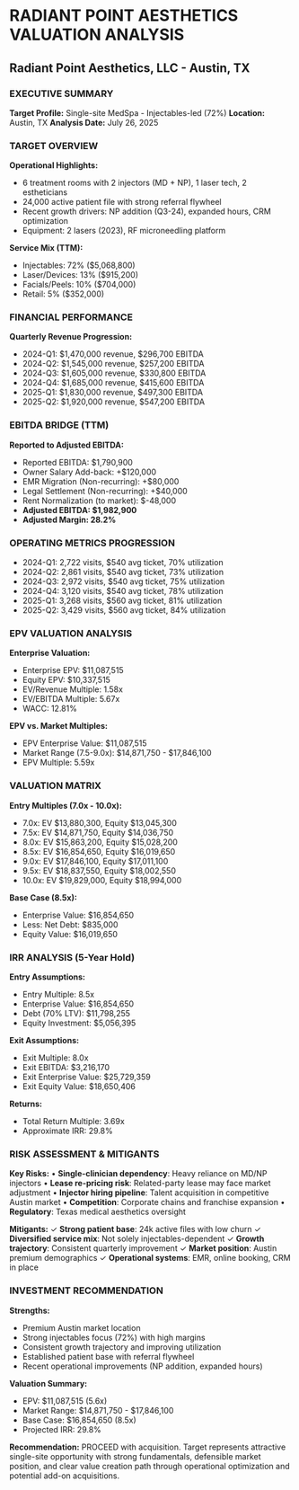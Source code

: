 
# RADIANT POINT AESTHETICS VALUATION ANALYSIS
## Radiant Point Aesthetics, LLC - Austin, TX

### EXECUTIVE SUMMARY
**Target Profile:** Single-site MedSpa - Injectables-led (72%)
**Location:** Austin, TX
**Analysis Date:** July 26, 2025

### TARGET OVERVIEW
**Operational Highlights:**
- 6 treatment rooms with 2 injectors (MD + NP), 1 laser tech, 2 estheticians
- 24,000 active patient file with strong referral flywheel
- Recent growth drivers: NP addition (Q3-24), expanded hours, CRM optimization
- Equipment: 2 lasers (2023), RF microneedling platform

**Service Mix (TTM):**
- Injectables: 72% ($5,068,800)
- Laser/Devices: 13% ($915,200)
- Facials/Peels: 10% ($704,000)
- Retail: 5% ($352,000)

### FINANCIAL PERFORMANCE

**Quarterly Revenue Progression:**
- 2024-Q1: $1,470,000 revenue, $296,700 EBITDA
- 2024-Q2: $1,545,000 revenue, $257,200 EBITDA
- 2024-Q3: $1,605,000 revenue, $330,800 EBITDA
- 2024-Q4: $1,685,000 revenue, $415,600 EBITDA
- 2025-Q1: $1,830,000 revenue, $497,300 EBITDA
- 2025-Q2: $1,920,000 revenue, $547,200 EBITDA

### EBITDA BRIDGE (TTM)

**Reported to Adjusted EBITDA:**
- Reported EBITDA: $1,790,900
- Owner Salary Add-back: +$120,000
- EMR Migration (Non-recurring): +$80,000
- Legal Settlement (Non-recurring): +$40,000
- Rent Normalization (to market): $-48,000
- **Adjusted EBITDA: $1,982,900**
- **Adjusted Margin: 28.2%**

### OPERATING METRICS PROGRESSION
- 2024-Q1: 2,722 visits, $540 avg ticket, 70% utilization
- 2024-Q2: 2,861 visits, $540 avg ticket, 73% utilization
- 2024-Q3: 2,972 visits, $540 avg ticket, 75% utilization
- 2024-Q4: 3,120 visits, $540 avg ticket, 78% utilization
- 2025-Q1: 3,268 visits, $560 avg ticket, 81% utilization
- 2025-Q2: 3,429 visits, $560 avg ticket, 84% utilization

### EPV VALUATION ANALYSIS

**Enterprise Valuation:**
- Enterprise EPV: $11,087,515
- Equity EPV: $10,337,515
- EV/Revenue Multiple: 1.58x
- EV/EBITDA Multiple: 5.67x
- WACC: 12.81%

**EPV vs. Market Multiples:**
- EPV Enterprise Value: $11,087,515
- Market Range (7.5-9.0x): $14,871,750 - $17,846,100
- EPV Multiple: 5.59x

### VALUATION MATRIX

**Entry Multiples (7.0x - 10.0x):**
- 7.0x: EV $13,880,300, Equity $13,045,300
- 7.5x: EV $14,871,750, Equity $14,036,750
- 8.0x: EV $15,863,200, Equity $15,028,200
- 8.5x: EV $16,854,650, Equity $16,019,650
- 9.0x: EV $17,846,100, Equity $17,011,100
- 9.5x: EV $18,837,550, Equity $18,002,550
- 10.0x: EV $19,829,000, Equity $18,994,000

**Base Case (8.5x):**
- Enterprise Value: $16,854,650
- Less: Net Debt: $835,000
- Equity Value: $16,019,650

### IRR ANALYSIS (5-Year Hold)

**Entry Assumptions:**
- Entry Multiple: 8.5x
- Enterprise Value: $16,854,650
- Debt (70% LTV): $11,798,255
- Equity Investment: $5,056,395

**Exit Assumptions:**
- Exit Multiple: 8.0x
- Exit EBITDA: $3,216,170
- Exit Enterprise Value: $25,729,359
- Exit Equity Value: $18,650,406

**Returns:**
- Total Return Multiple: 3.69x
- Approximate IRR: 29.8%

### RISK ASSESSMENT & MITIGANTS

**Key Risks:**
• **Single-clinician dependency**: Heavy reliance on MD/NP injectors
• **Lease re-pricing risk**: Related-party lease may face market adjustment
• **Injector hiring pipeline**: Talent acquisition in competitive Austin market
• **Competition**: Corporate chains and franchise expansion
• **Regulatory**: Texas medical aesthetics oversight

**Mitigants:**
✓ **Strong patient base**: 24k active files with low churn
✓ **Diversified service mix**: Not solely injectables-dependent
✓ **Growth trajectory**: Consistent quarterly improvement
✓ **Market position**: Austin premium demographics
✓ **Operational systems**: EMR, online booking, CRM in place

### INVESTMENT RECOMMENDATION

**Strengths:**
- Premium Austin market location
- Strong injectables focus (72%) with high margins
- Consistent growth trajectory and improving utilization
- Established patient base with referral flywheel
- Recent operational improvements (NP addition, expanded hours)

**Valuation Summary:**
- EPV: $11,087,515 (5.6x)
- Market Range: $14,871,750 - $17,846,100
- Base Case: $16,854,650 (8.5x)
- Projected IRR: 29.8%

**Recommendation:** PROCEED with acquisition. Target represents attractive single-site opportunity with strong fundamentals, defensible market position, and clear value creation path through operational optimization and potential add-on acquisitions.
